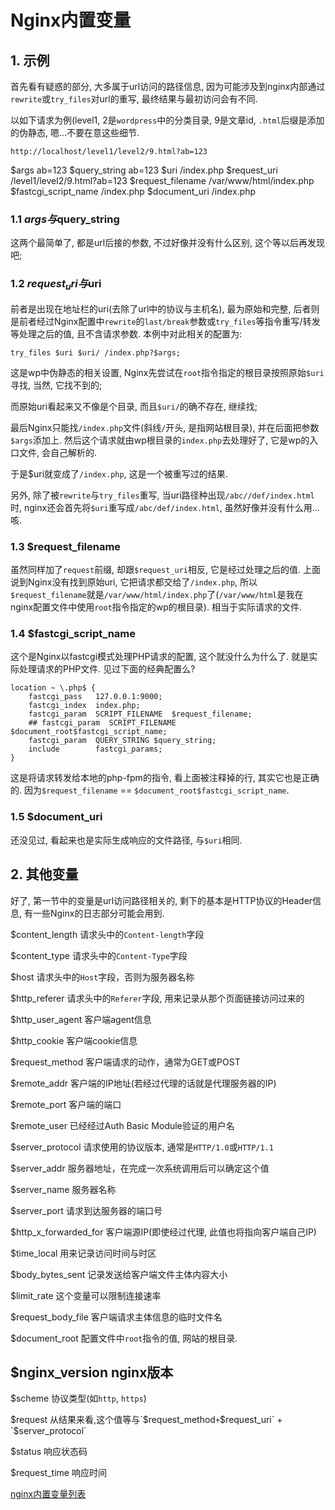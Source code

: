 # Nginx内置变量

## 1. 示例

首先看有疑惑的部分, 大多属于url访问的路径信息, 因为可能涉及到nginx内部通过`rewrite`或`try_files`对url的重写, 最终结果与最初访问会有不同.

以如下请求为例(level1, 2是`wordpress`中的分类目录, 9是文章id, `.html`后缀是添加的伪静态, 嗯...不要在意这些细节.

```
http://localhost/level1/level2/9.html?ab=123
```

$args	                  ab=123
$query_string	          ab=123
$uri	                  /index.php
$request_uri	          /level1/level2/9.html?ab=123
$request_filename	      /var/www/html/index.php
$fastcgi_script_name	  /index.php
$document_uri	          /index.php

### 1.1 $args与$query_string

这两个最简单了, 都是url后接的参数, 不过好像并没有什么区别, 这个等以后再发现吧;

### 1.2 $request_uri与$uri

前者是出现在地址栏的uri(去除了url中的协议与主机名), 最为原始和完整, 后者则是前者经过Nginx配置中`rewrite`的`last/break`参数或`try_files`等指令重写/转发等处理之后的值, 且不含请求参数. 本例中对此相关的配置为:

```
try_files $uri $uri/ /index.php?$args;
```

这是wp中伪静态的相关设置, Nginx先尝试在`root`指令指定的根目录按照原始`$uri`寻找, 当然, 它找不到的;

而原始uri看起来又不像是个目录, 而且`$uri/`的确不存在, 继续找;

最后Nginx只能找`/index.php`文件(斜线`/`开头, 是指网站根目录), 并在后面把参数`$args`添加上. 然后这个请求就由wp根目录的`index.php`去处理好了, 它是wp的入口文件, 会自己解析的.

于是$uri就变成了`/index.php`, 这是一个被重写过的结果.

另外, 除了被`rewrite`与`try_files`重写, 当uri路径种出现`/abc//def/index.html`时, nginx还会首先将`$uri`重写成`/abc/def/index.html`, 虽然好像并没有什么用...咳.

### 1.3 $request_filename

虽然同样加了`request`前缀, 却跟`$request_uri`相反, 它是经过处理之后的值. 上面说到Nginx没有找到原始uri, 它把请求都交给了`/index.php`, 所以`$request_filename`就是`/var/www/html/index.php`了(`/var/www/html`是我在nginx配置文件中使用`root`指令指定的wp的根目录). 相当于实际请求的文件.

### 1.4 $fastcgi_script_name

这个是Nginx以fastcgi模式处理PHP请求的配置, 这个就没什么为什么了. 就是实际处理请求的PHP文件. 见过下面的经典配置么?

```
location ~ \.php$ {
    fastcgi_pass   127.0.0.1:9000;
    fastcgi_index  index.php;
    fastcgi_param  SCRIPT_FILENAME  $request_filename;
    ## fastcgi_param  SCRIPT_FILENAME  $document_root$fastcgi_script_name;
    fastcgi_param  QUERY_STRING $query_string;
    include        fastcgi_params;
}
```

这是将请求转发给本地的php-fpm的指令, 看上面被注释掉的行, 其实它也是正确的. 因为`$request_filename` == `$document_root$fastcgi_script_name`.

### 1.5 $document_uri

还没见过, 看起来也是实际生成响应的文件路径, 与`$uri`相同.

## 2. 其他变量

好了, 第一节中的变量是url访问路径相关的, 剩下的基本是HTTP协议的Header信息, 有一些Nginx的日志部分可能会用到.

$content_length	          请求头中的`Content-length`字段

$content_type	            请求头中的`Content-Type`字段

$host	                    请求头中的`Host`字段，否则为服务器名称

$http_referer	            请求头中的`Referer`字段, 用来记录从那个页面链接访问过来的

$http_user_agent	        客户端agent信息

$http_cookie	            客户端cookie信息

$request_method	          客户端请求的动作，通常为GET或POST

$remote_addr	            客户端的IP地址(若经过代理的话就是代理服务器的IP)

$remote_port	            客户端的端口

$remote_user	            已经经过Auth Basic Module验证的用户名

$server_protocol	        请求使用的协议版本, 通常是`HTTP/1.0`或`HTTP/1.1`

$server_addr	            服务器地址，在完成一次系统调用后可以确定这个值

$server_name	            服务器名称

$server_port	            请求到达服务器的端口号

$http_x_forwarded_for	    客户端源IP(即使经过代理, 此值也将指向客户端自己IP)

$time_local	              用来记录访问时间与时区

$body_bytes_sent	        记录发送给客户端文件主体内容大小

$limit_rate	              这个变量可以限制连接速率

$request_body_file	      客户端请求主体信息的临时文件名

$document_root            配置文件中`root`指令的值, 网站的根目录.

$nginx_version            nginx版本
------

$scheme	                  协议类型(如`http`, `https`)

$request	                从结果来看,这个值等与`$request_method` + `$request_uri` + `$server_protocol`

$status	                  响应状态码

$request_time	            响应时间

[nginx内置变量列表](http://nginx.org/en/docs/varindex.html)
